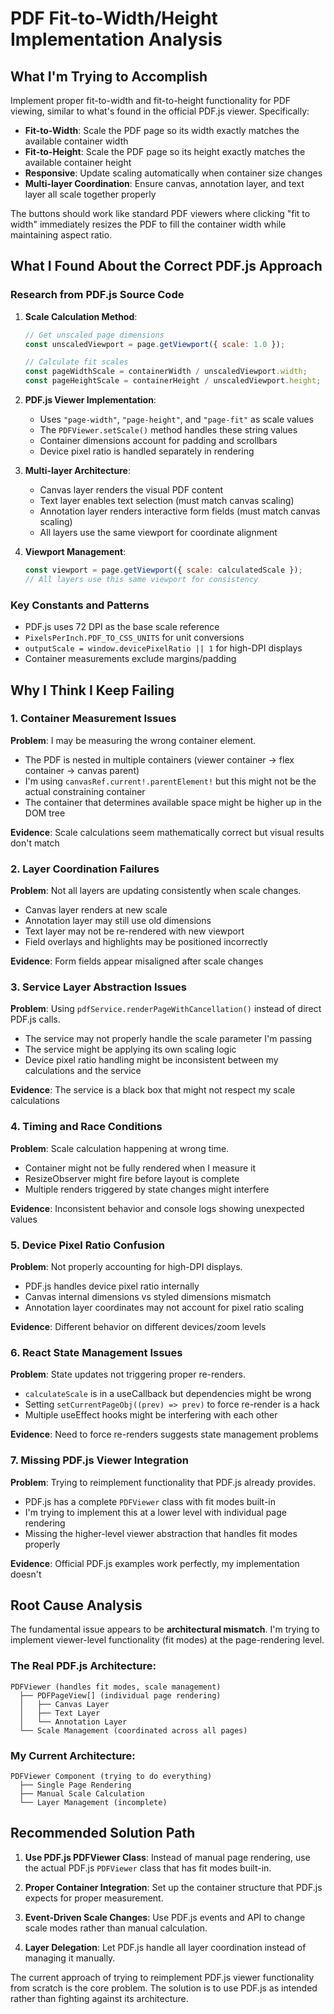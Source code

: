 # PDF Fit-to-Width/Height Implementation Analysis

## What I'm Trying to Accomplish

Implement proper fit-to-width and fit-to-height functionality for PDF viewing, similar to what's found in the official PDF.js viewer. Specifically:

- **Fit-to-Width**: Scale the PDF page so its width exactly matches the available container width
- **Fit-to-Height**: Scale the PDF page so its height exactly matches the available container height  
- **Responsive**: Update scaling automatically when container size changes
- **Multi-layer Coordination**: Ensure canvas, annotation layer, and text layer all scale together properly

The buttons should work like standard PDF viewers where clicking "fit to width" immediately resizes the PDF to fill the container width while maintaining aspect ratio.

## What I Found About the Correct PDF.js Approach

### Research from PDF.js Source Code

1. **Scale Calculation Method**:
   ```javascript
   // Get unscaled page dimensions
   const unscaledViewport = page.getViewport({ scale: 1.0 });
   
   // Calculate fit scales
   const pageWidthScale = containerWidth / unscaledViewport.width;
   const pageHeightScale = containerHeight / unscaledViewport.height;
   ```

2. **PDF.js Viewer Implementation**:
   - Uses `"page-width"`, `"page-height"`, and `"page-fit"` as scale values
   - The `PDFViewer.setScale()` method handles these string values
   - Container dimensions account for padding and scrollbars
   - Device pixel ratio is handled separately in rendering

3. **Multi-layer Architecture**:
   - Canvas layer renders the visual PDF content
   - Text layer enables text selection (must match canvas scaling)
   - Annotation layer renders interactive form fields (must match canvas scaling)
   - All layers use the same viewport for coordinate alignment

4. **Viewport Management**:
   ```javascript
   const viewport = page.getViewport({ scale: calculatedScale });
   // All layers use this same viewport for consistency
   ```

### Key Constants and Patterns
- PDF.js uses 72 DPI as the base scale reference
- `PixelsPerInch.PDF_TO_CSS_UNITS` for unit conversions
- `outputScale = window.devicePixelRatio || 1` for high-DPI displays
- Container measurements exclude margins/padding

## Why I Think I Keep Failing

### 1. **Container Measurement Issues**
**Problem**: I may be measuring the wrong container element.
- The PDF is nested in multiple containers (viewer container → flex container → canvas parent)
- I'm using `canvasRef.current!.parentElement!` but this might not be the actual constraining container
- The container that determines available space might be higher up in the DOM tree

**Evidence**: Scale calculations seem mathematically correct but visual results don't match

### 2. **Layer Coordination Failures**
**Problem**: Not all layers are updating consistently when scale changes.
- Canvas layer renders at new scale
- Annotation layer may still use old dimensions
- Text layer may not be re-rendered with new viewport
- Field overlays and highlights may be positioned incorrectly

**Evidence**: Form fields appear misaligned after scale changes

### 3. **Service Layer Abstraction Issues**
**Problem**: Using `pdfService.renderPageWithCancellation()` instead of direct PDF.js calls.
- The service may not properly handle the scale parameter I'm passing
- The service might be applying its own scaling logic
- Device pixel ratio handling might be inconsistent between my calculations and the service

**Evidence**: The service is a black box that might not respect my scale calculations

### 4. **Timing and Race Conditions**
**Problem**: Scale calculation happening at wrong time.
- Container might not be fully rendered when I measure it
- ResizeObserver might fire before layout is complete
- Multiple renders triggered by state changes might interfere

**Evidence**: Inconsistent behavior and console logs showing unexpected values

### 5. **Device Pixel Ratio Confusion**
**Problem**: Not properly accounting for high-DPI displays.
- PDF.js handles device pixel ratio internally
- Canvas internal dimensions vs styled dimensions mismatch
- Annotation layer coordinates may not account for pixel ratio scaling

**Evidence**: Different behavior on different devices/zoom levels

### 6. **React State Management Issues**
**Problem**: State updates not triggering proper re-renders.
- `calculateScale` is in a useCallback but dependencies might be wrong
- Setting `setCurrentPageObj((prev) => prev)` to force re-render is a hack
- Multiple useEffect hooks might be interfering with each other

**Evidence**: Need to force re-renders suggests state management problems

### 7. **Missing PDF.js Viewer Integration**
**Problem**: Trying to reimplement functionality that PDF.js already provides.
- PDF.js has a complete `PDFViewer` class with fit modes built-in
- I'm trying to implement this at a lower level with individual page rendering
- Missing the higher-level viewer abstraction that handles fit modes properly

**Evidence**: Official PDF.js examples work perfectly, my implementation doesn't

## Root Cause Analysis

The fundamental issue appears to be **architectural mismatch**. I'm trying to implement viewer-level functionality (fit modes) at the page-rendering level. 

### The Real PDF.js Architecture:
```
PDFViewer (handles fit modes, scale management)
  ├── PDFPageView[] (individual page rendering)
  │   ├── Canvas Layer
  │   ├── Text Layer  
  │   └── Annotation Layer
  └── Scale Management (coordinated across all pages)
```

### My Current Architecture:
```
PDFViewer Component (trying to do everything)
  ├── Single Page Rendering
  ├── Manual Scale Calculation
  └── Layer Management (incomplete)
```

## Recommended Solution Path

1. **Use PDF.js PDFViewer Class**: Instead of manual page rendering, use the actual PDF.js `PDFViewer` class that has fit modes built-in.

2. **Proper Container Integration**: Set up the container structure that PDF.js expects for proper measurement.

3. **Event-Driven Scale Changes**: Use PDF.js events and API to change scale modes rather than manual calculation.

4. **Layer Delegation**: Let PDF.js handle all layer coordination instead of managing it manually.

The current approach of trying to reimplement PDF.js viewer functionality from scratch is the core problem. The solution is to use PDF.js as intended rather than fighting against its architecture.